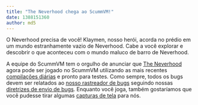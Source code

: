 ```yaml
---
title: "The Neverhood chega ao ScummVM!"
date: 1388151360
author: md5
---
```


O Neverhood precisa de você! Klaymen, nosso herói, acorda no prédio em um mundo estranhamente vazio de Neverhood. Cabe a você explorar e descobrir o que aconteceu com o mundo maluco de barro de Neverhood.

A equipe do ScummVM tem o orgulho de anunciar que [The Neverhood](http://www.mobygames.com/game/windows/neverhood) agora pode ser jogado no ScummVM utilizando as mais recentes [compilações diárias](/downloads/#daily) e pronto para testes. Como sempre, todos os bugs devem ser relatados ao [nosso rastreador de bugs](http://bugs.scummvm.org/) seguindo nossas [diretrizes de envio de bugs](/faq/#question.report-bugs). Enquanto você joga, também gostaríamos que você pudesse tirar algumas [capturas de tela](http://wiki.scummvm.org/index.php/Screenshots) para nós.
